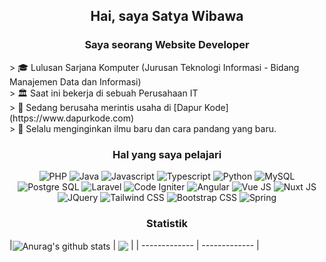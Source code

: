 <h2 align="center">Hai, saya <b>Satya</b> Wibawa</h2>

<h3 align="center">Saya seorang Website Developer</h3>
> 🎓 Lulusan Sarjana Komputer (Jurusan Teknologi Informasi - Bidang Manajemen Data dan Informasi)<br />
> 🏛 Saat ini bekerja di sebuah Perusahaan IT<br />
> 🚀 Sedang berusaha merintis usaha di [Dapur Kode](https://www.dapurkode.com)<br />
> 📌 Selalu menginginkan ilmu baru dan cara pandang yang baru.<br />

<h3 align="center">Hal yang saya pelajari</h3>
<p align="center">
  <img src="https://img.shields.io/badge/PHP-777BB4?style=for-the-badge&logo=php&logoColor=white" alt="PHP">
  <img src="https://img.shields.io/badge/Java-ED8B00?style=for-the-badge&logo=java&logoColor=white" alt="Java">
  <img src="https://img.shields.io/badge/JavaScript-323330?style=for-the-badge&logo=javascript&logoColor=F7DF1E" alt="Javascript">
  <img src="https://img.shields.io/badge/TypeScript-007ACC?style=for-the-badge&logo=typescript&logoColor=white" alt="Typescript">
  <img src="https://img.shields.io/badge/Python-FFD43B?style=for-the-badge&logo=python&logoColor=darkgreen" alt="Python">
  <img src="https://img.shields.io/badge/MySQL-005C84?style=for-the-badge&logo=mysql&logoColor=white" alt="MySQL">
  <img src="https://img.shields.io/badge/PostgreSQL-316192?style=for-the-badge&logo=postgresql&logoColor=white" alt="Postgre SQL">
  <img src="https://img.shields.io/badge/Laravel-FF2D20?style=for-the-badge&logo=laravel&logoColor=white" alt="Laravel">
  <img src="https://img.shields.io/badge/Codeigniter-EF4223?style=for-the-badge&logo=codeigniter&logoColor=white" alt="Code Igniter">
  <img src="https://img.shields.io/badge/Angular-DD0031?style=for-the-badge&logo=angular&logoColor=white" alt="Angular">
  <img src="https://img.shields.io/badge/Vue.js-35495E?style=for-the-badge&logo=vuedotjs&logoColor=4FC08D" alt="Vue JS">
  <img src="https://img.shields.io/badge/nuxt.js-00C58E?style=for-the-badge&logo=nuxtdotjs&logoColor=white" alt="Nuxt JS">
  <img src="https://img.shields.io/badge/jQuery-0769AD?style=for-the-badge&logo=jquery&logoColor=white" alt="JQuery">
  <img src="https://img.shields.io/badge/Tailwind_CSS-38B2AC?style=for-the-badge&logo=tailwind-css&logoColor=white" alt="Tailwind CSS">
  <img src="https://img.shields.io/badge/Bootstrap-563D7C?style=for-the-badge&logo=bootstrap&logoColor=white" alt="Bootstrap CSS">
  <img src="https://img.shields.io/badge/Spring-6DB33F?style=for-the-badge&logo=spring&logoColor=white" alt="Spring">
</p>

<h3 align="center">Statistik</h3>
|<img align="center" src="https://github-readme-stats.vercel.app/api?username=gungsatya&show_icons=true&include_all_commits=true&theme=buefy&hide_border=true" alt="Anurag's github stats" /> | <img align="center" src="https://github-readme-stats.vercel.app/api/top-langs/?username=gungsatya&layout=compact&theme=buefy&hide_border=true" /> |
| ------------- | ------------- |
